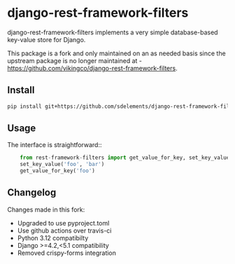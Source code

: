 # django-rest-framework-filters

django-rest-framework-filters implements a very simple database-based key-value store for Django.

This package is a fork and only maintained on an as needed basis since the upstream package is no longer maintained at - https://github.com/vikingco/django-rest-framework-filters.

## Install

```bash
pip install git+https://github.com/sdelements/django-rest-framework-filters@master
```

## Usage

The interface is straightforward::

```python
    from rest-framework-filters import get_value_for_key, set_key_value
    set_key_value('foo', 'bar')
    get_value_for_key('foo')
```

## Changelog

Changes made in this fork:

- Upgraded to use pyproject.toml
- Use github actions over travis-ci
- Python 3.12 compatibilty
- Django >=4.2,<5.1 compatibility
- Removed crispy-forms integration

